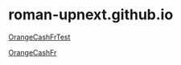 # roman-upnext.github.io

[OrangeCashFrTest](OrangeCashFrTest://)


[OrangeCashFr](OrangeCashFr://)
